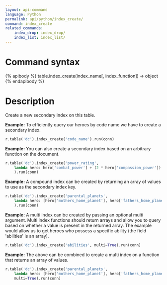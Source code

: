 ```yaml
---
layout: api-command
language: Python
permalink: api/python/index_create/
command: index_create
related_commands:
    index_drop: index_drop/
    index_list: index_list/
---
```


# Command syntax #

{% apibody %}
table.index_create(index_name[, index_function]) &rarr; object
{% endapibody %}

# Description #

Create a new secondary index on this table.

__Example:__ To efficiently query our heroes by code name we have to create a secondary
index.

```py
r.table('dc').index_create('code_name').run(conn)
```


__Example:__ You can also create a secondary index based on an arbitrary function on the document.

```py
r.table('dc').index_create('power_rating',
    lambda hero: hero['combat_power'] + (2 * hero['compassion_power'])
    ).run(conn)
```


__Example:__ A compound index can be created by returning an array of values to use as
the secondary index key.

```py
r.table('dc').index_create('parental_planets',
    lambda hero: [hero['mothers_home_planet'], hero['fathers_home_planet']]
    ).run(conn)
```


__Example:__ A multi index can be created by passing an optional multi argument. Multi
index functions should return arrays and allow you to query based on whether a value
is present in the returned array. The example would allow us to get heroes who possess a
specific ability (the field 'abilities' is an array).

```py
r.table('dc').index_create('abilities', multi=True).run(conn)
```

__Example:__ The above can be combined to create a multi index on a function that
returns an array of values.

```py
r.table('dc').index_create('parental_planets',
    lambda hero: [hero['mothers_home_planet'], hero['fathers_home_planet']],
    multi=True).run(conn)
```
